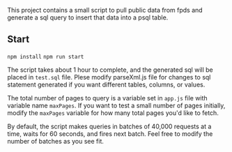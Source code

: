 This project contains a small script to pull public data from fpds and generate a sql query to insert that data into a 
psql table.

## Start
`npm install`
`npm run start`

The script takes about 1 hour to complete, and the generated sql will be placed in `test.sql` file.
Plese modify parseXml.js file for changes to sql statement generated if you want different tables, columns, or values.

The total number of pages to query is a variable set in `app.js` file with variable name `maxPages`. If you want to test
a small number of pages initially, modify the `maxPages` variable for how many total pages you'd like to fetch.

By default, the script makes queries in batches of 40,000 requests at a time, waits for 60 seconds, and fires next batch.
Feel free to modify the number of batches as you see fit.

